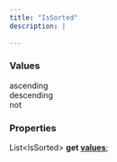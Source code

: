 ```yaml
---
title: "IsSorted"
description: |
  
---
```



### Values

<dl>
<dt><span class="dart-code">ascending</span></dt>
<dt><span class="dart-code">descending</span></dt>
<dt><span class="dart-code">not</span></dt>
</dl>


### Properties
<dl>
<dt>

<span class="dart-code">List\<IsSorted> <strong>get [values](values)</strong>;</span>
</dt>
</dl>
